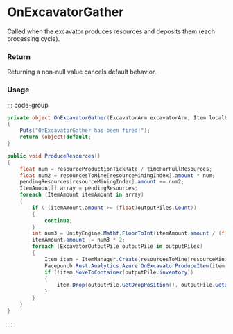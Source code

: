 # OnExcavatorGather
<Badge type="info" text="Resource"/>[<Badge type="danger" text="Carbon Compatible"/>](https://github.com/CarbonCommunity/Carbon)[<Badge type="warning" text="Oxide Compatible"/>](https://github.com/OxideMod/Oxide.Rust)
Called when the excavator produces resources and deposits them (each processing cycle).

### Return
Returning a non-null value cancels default behavior.

### Usage
::: code-group
```csharp [Example]
private object OnExcavatorGather(ExcavatorArm excavatorArm, Item local8)
{
	Puts("OnExcavatorGather has been fired!");
	return (object)default;
}
```
```csharp [Source — Assembly-CSharp @ ExcavatorArm]
public void ProduceResources()
{
	float num = resourceProductionTickRate / timeForFullResources;
	float num2 = resourcesToMine[resourceMiningIndex].amount * num;
	pendingResources[resourceMiningIndex].amount += num2;
	ItemAmount[] array = pendingResources;
	foreach (ItemAmount itemAmount in array)
	{
		if (!(itemAmount.amount >= (float)outputPiles.Count))
		{
			continue;
		}
		int num3 = UnityEngine.Mathf.FloorToInt(itemAmount.amount / (float)outputPiles.Count);
		itemAmount.amount -= num3 * 2;
		foreach (ExcavatorOutputPile outputPile in outputPiles)
		{
			Item item = ItemManager.Create(resourcesToMine[resourceMiningIndex].itemDef, num3, 0uL);
			Facepunch.Rust.Analytics.Azure.OnExcavatorProduceItem(item, this);
			if (!item.MoveToContainer(outputPile.inventory))
			{
				item.Drop(outputPile.GetDropPosition(), outputPile.GetDropVelocity());
			}
		}
	}
}

```
:::
